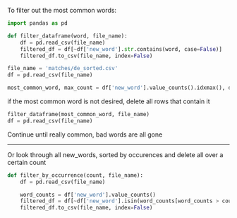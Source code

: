 To filter out the most common words:

```python
import pandas as pd

def filter_dataframe(word, file_name):
    df = pd.read_csv(file_name)
    filtered_df = df[~df['new_word'].str.contains(word, case=False)]
    filtered_df.to_csv(file_name, index=False)
```
```python
file_name = 'matches/de_sorted.csv'
df = pd.read_csv(file_name)
```

```python
most_common_word, max_count = df['new_word'].value_counts().idxmax(), df['new_word'].value_counts().max()
```

if the most common word is not desired, delete all rows that contain it
```python
filter_dataframe(most_common_word, file_name)
df = pd.read_csv(file_name)
```

Continue until really common, bad words are all gone

---
Or look through all new_words, sorted by occurences and delete all over a certain count
```python
def filter_by_occurrence(count, file_name):
    df = pd.read_csv(file_name)

    word_counts = df['new_word'].value_counts()
    filtered_df = df[~df['new_word'].isin(word_counts[word_counts > count].index)]
    filtered_df.to_csv(file_name, index=False)
```

